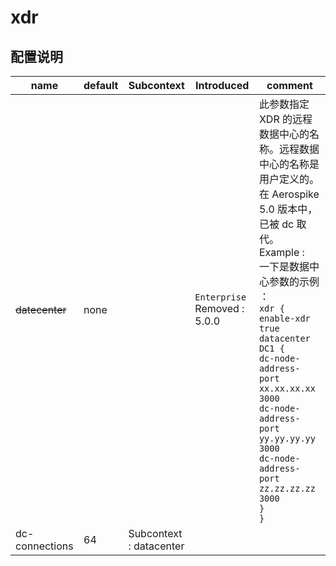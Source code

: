 # xdr 

## 配置说明
| name | default | Subcontext | Introduced | comment|
| ---- | ---- | ---- | ----| ----|
| ~~datecenter~~ | none | | `Enterprise` Removed : 5.0.0 | 此参数指定 XDR 的远程数据中心的名称。远程数据中心的名称是用户定义的。在 Aerospike 5.0 版本中，已被 dc 取代。 <br/> Example : <br/> 一下是数据中心参数的示例 ： <br/> `xdr {` <br/> `enable-xdr true` <br/> `datacenter DC1 {` <br/> `dc-node-address-port xx.xx.xx.xx 3000` <br/> `dc-node-address-port yy.yy.yy.yy 3000` <br/> `dc-node-address-port zz.zz.zz.zz 3000` <br/> `}` <br/> `}` |
| dc-connections | 64 | Subcontext : datacenter | 
